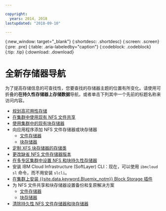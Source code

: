 ```yaml
---

copyright:
  years: 2014, 2018
lastupdated: "2018-09-10"

---
```


{:new_window: target="_blank"}
{:shortdesc: .shortdesc}
{:screen: .screen}
{:pre: .pre}
{:table: .aria-labeledby="caption"}
{:codeblock: .codeblock}
{:tip: .tip}
{:download: .download}


# 全新存储器导航
为了提高存储信息的可查找性，您要查找的存储器主题的位置有所变化。请使用可折叠的**在持久性存储器上存储数据**导航，或者单击下列其中一个先前的标题名称来访问内容。

*  [规划高可用性存储](cs_storage_planning.html#storage_planning)
*  [在集群中使用现有 NFS 文件共享](cs_storage_file.html#existing_file)
*  [使用集群中的现有块存储器](cs_storage_block.html#existing_block)
*  向应用程序添加 NFS 文件存储器或块存储器
    * [文件存储器](cs_storage_file.html#add_file)
    * [块存储器](cs_storage_block.html#add_block)
*  [定制 XFS 块存储器的存储类](cs_storage_block.html#custom_storageclass)
*  [更改缺省 NFS 文件存储器版本](cs_storage_file.html#nfs_version)
*  [在多专区集群中设置 NFS 和块持久性存储器](cs_storage_basics.html#multizone)
*  安装 IBM Cloud Infrastructure (SoftLayer) CLI：现在，可以使用 `ibmcloud sl` 命令，而不用安装 `slcli`。
*  [在集群上安装 {{site.data.keyword.Bluemix_notm}} Block Storage 插件](cs_storage_block.html#install_block)
*  为 NFS 文件共享和块存储器设置备份和复原解决方案
    * [文件存储器](cs_storage_file.html#backup_restore)
    * [块存储器](cs_storage_block.html#backup_restore)
*  [清除持久性 NFS 文件存储器和块存储器](cs_storage_remove.html#cleanup)

